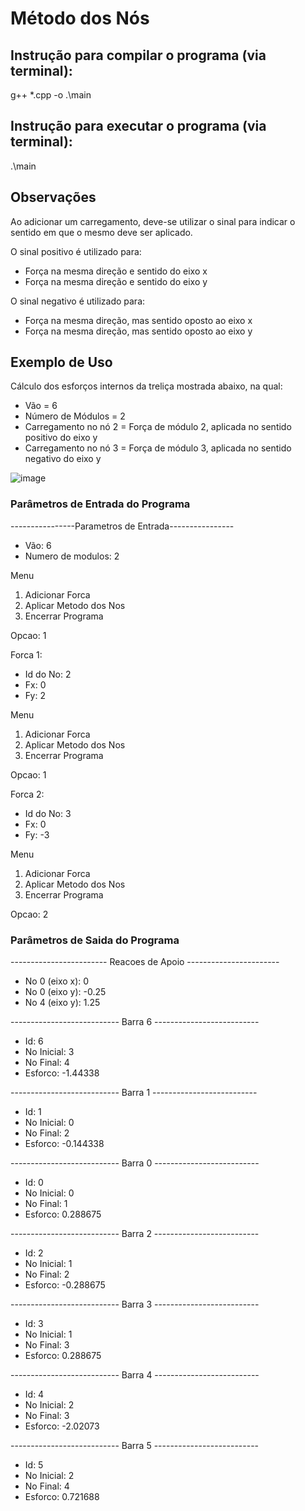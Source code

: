 # Método dos Nós

## Instrução para compilar o programa (via terminal):
g++ *.cpp -o .\main

## Instrução para executar o programa (via terminal):
.\main  

## Observações 
Ao adicionar um carregamento, deve-se utilizar o sinal para indicar o sentido em que o mesmo deve ser aplicado.

O sinal positivo é utilizado para:
- Força na mesma direção e sentido do eixo x
- Força na mesma direção e sentido do eixo y

O sinal negativo é utilizado para:
- Força na mesma direção, mas sentido oposto ao eixo x
- Força na mesma direção, mas sentido oposto ao eixo y

## Exemplo de Uso 

Cálculo dos esforços internos da treliça mostrada abaixo, na qual:
- Vão = 6 
- Número de Módulos = 2
- Carregamento no nó 2 = Força de módulo 2, aplicada no sentido positivo do eixo y 
- Carregamento no nó 3 = Força de módulo 3, aplicada no sentido negativo do eixo y 

![image](https://user-images.githubusercontent.com/84290168/198708731-6c0b6a31-430a-4d9d-bca0-68cc4cc747ff.png)

### Parâmetros de Entrada do Programa

----------------Parametros de Entrada----------------

- Vão: 6
- Numero de modulos: 2

Menu
1. Adicionar Forca
2. Aplicar Metodo dos Nos
3. Encerrar Programa

Opcao: 1

Forca 1:
- Id do No: 2
- Fx: 0
- Fy: 2

Menu
1. Adicionar Forca
2. Aplicar Metodo dos Nos
3. Encerrar Programa

Opcao: 1

Forca 2:
- Id do No: 3
- Fx: 0
- Fy: -3

Menu
1. Adicionar Forca
2. Aplicar Metodo dos Nos
3. Encerrar Programa

Opcao: 2

### Parâmetros de Saida do Programa

------------------------ Reacoes de Apoio -----------------------

- No 0 (eixo x): 0
- No 0 (eixo y): -0.25
- No 4 (eixo y): 1.25

--------------------------- Barra 6 --------------------------

- Id: 6
- No Inicial: 3
- No Final: 4
- Esforco: -1.44338

--------------------------- Barra 1 --------------------------

- Id: 1
- No Inicial: 0
- No Final: 2
- Esforco: -0.144338

--------------------------- Barra 0 --------------------------

- Id: 0
- No Inicial: 0
- No Final: 1
- Esforco: 0.288675

--------------------------- Barra 2 --------------------------

- Id: 2
- No Inicial: 1
- No Final: 2
- Esforco: -0.288675

--------------------------- Barra 3 --------------------------

- Id: 3
- No Inicial: 1
- No Final: 3
- Esforco: 0.288675

--------------------------- Barra 4 --------------------------

- Id: 4
- No Inicial: 2
- No Final: 3
- Esforco: -2.02073

--------------------------- Barra 5 --------------------------

- Id: 5
- No Inicial: 2
- No Final: 4
- Esforco: 0.721688
